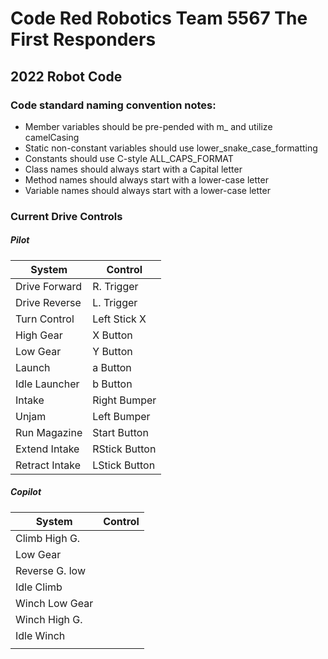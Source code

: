# Code Red Robotics Team 5567 The First Responders 

## 2022 Robot Code

### Code standard naming convention notes:
* Member variables should be pre-pended with m_ and utilize camelCasing
* Static non-constant variables should use lower_snake_case_formatting
* Constants should use C-style ALL_CAPS_FORMAT
* Class names should always start with a Capital letter
* Method names should always start with a lower-case letter
* Variable names should always start with a lower-case letter

### Current Drive Controls

##### Pilot
| System         | Control       |
| -------------- | ------------- |
| Drive Forward  | R. Trigger    |
| Drive Reverse  | L. Trigger    |
| Turn Control   | Left Stick X  |
| High Gear      | X Button      |
| Low Gear       | Y Button      |
| Launch         | a Button      |
| Idle Launcher  | b Button      |
| Intake         | Right Bumper  |
| Unjam          | Left Bumper   |
| Run Magazine   | Start Button  |
| Extend Intake  | RStick Button |
| Retract Intake | LStick Button |

##### Copilot
| System         | Control       |
| -------------- | ------------- |
| Climb High G.  |               |
| Low Gear       |               |
| Reverse G. low |               |
| Idle Climb     |               |
| Winch Low Gear |               |
| Winch High G.  |               |
| Idle Winch     |               |
|                |               |
